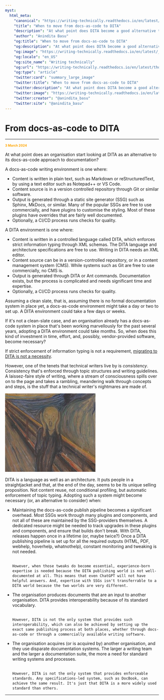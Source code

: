```yaml
---
myst:
  html_meta:
    "canonical": "https://writing-technically.readthedocs.io/en/latest/thoughts-dita-tipping-point.html"
    "title": "When to move from docs-as-code to DITA"
    "description": "At what point does DITA become a good alternative to docs-as-code?"
    "author": "Anindita Basu"
    "og:title": "When to move from docs-as-code to DITA"
    "og:description": "At what point does DITA become a good alternative to docs-as-code?"
    "og:image": "https://writing-technically.readthedocs.io/en/latest/_static/wordcloud.jpg"    
    "og:locale": "en_US"
    "og:site_name": "Writing technically"
    "og:url": "https://writing-technically.readthedocs.io/en/latest/thoughts-dita-tipping-point.html"
    "og:type": "article"
    "twitter:card": "summary_large_image"
    "twitter:title": "When to move from docs-as-code to DITA"
    "twitter:description": "At what point does DITA become a good alternative to docs-as-code?"
    "twitter:image": "https://writing-technically.readthedocs.io/en/latest/_static/wordcloud.jpg"
    "twitter:creator": "@anindita_basu"
    "twitter:site": "@anindita_basu"
---
```


# From docs-as-code to DITA

<hr/>
<p style="font-weight:bold;font-size:75%;color:orange">3 March 2024</p>

At what point does an organisation start looking at DITA as an alternative to its docs-as-code approach to documentation?

A docs-as-code writing environment is one where:
-  Content is written in plain text, such as Markdown or reStructuredText, by using a text editor such as Notepad++ or VS Code.
-  Content source is in a version controlled repository through Git or similar software.
-  Output is generated through a static site generator (SSG) such as Sphinx, MkDocs, or similar. Many of the popular SSGs are free to use commercially, and have plugins to customise the styling.  Most of these plugins have  overrides that are fairly well documented.
-  Optionally, a CI/CD process runs checks for quality.

A DITA environment is one where:
-  Content is written in a controlled language called DITA, which enforces strict information typing through XML schemas. The DITA language and architecture specifications are free to use. Writing in DITA needs an XML editor.
-  Content source can be in a version-controlled repository, or in a content management system (CMS). While systems such as Git are free to use commercially, no CMS is.
-  Output is generated through DITA or Ant commands. Documentation exists, but the process is complicated and needs significant time and expertise.
-  Optionally, a CI/CD process runs checks for quality.

Assuming a clean slate, that is, assuming there is no formal documentation system in place yet, a docs-as-code environment might take a day or two to set up. A DITA environment could take a few days or weeks.

If it's not a clean-slate case, and an organisation already has a docs-as-code system in place that's been working marvellously for the past several years, adopting a DITA environment could take months. So, when does this kind of investment in time, effort, and, possibly, vendor-provided software, become necessary?

If strict enforcement of information typing is not a requirement, [migrating to DITA is not a necessity](thoughts-dita-without-dita.md).

However, one of the tenets that technical writers live by is _consistency_. Consistency that's enforced through topic structures and writing guidelines.  A laissez-faire style of writing, where a stream of consciousness spills over on to the page and takes a rambling, meandering walk through concepts and steps, is the stuff that a technical writer's nightmares are made of. 

![The Scream by Edvard Munch at the National Gallery of Norway uploaded to https://commons.wikimedia.org/w/index.php?curid=69541493 by ColdCreation in public domain on 8 Jan 2019](images/the_scream.jpg)

DITA is a language as well as an architecture.  It puts people in a straightjacket and that, at the end of the day, seems to be its unique selling proposition. Not content reuse, not conditional profiling, but automatic enforcement of topic typing. Adopting such a system might become necessary (or, an alternative to consider) when:

-  Maintaining the docs-as-code publish pipeline becomes a significant overhead. Most SSGs work through many plugins and components, and not all of these are maintained by the SSG-providers themselves. A dedicated resource might be needed to track upgrades in these plugins and components, and ensure that builds don't break. With DITA, releases happen once in a lifetime (or, maybe twice?) Once a DITA publishing pipeline is set up for all the required outputs (HTML, PDF, webhelp, hoverhelp, whatnothelp), constant monitoring and tweaking is not needed.
    ```{admonition} However, ...

   However, when those tweaks do become essential, experience-born expertise is needed because the DITA publishing world is not well-documented at all. This means that even ChatGPT will not have helpful answers. And, expertise with SSGs isn't transferrable to a DITA world because the two worlds are very different.
    ```
-  The organisation produces documents that are an input to another organisation. DITA provides interoperability because of its standard vocabulary.
    ```{admonition} However, ...

   However, DITA is not the only system that provides such interoperability, which can also be achieved by setting up the exact same publishing process at both places, whether through docs-as-code or through a commercially available writing software.
    ```
-  The organisation acquires (or is acquired by) another organisation, and they use disparate documentation systems. The larger a writing team and the larger a documentation suite, the more a need for standard writing systems and processes.
    ```{admonition} However, ...

   However, DITA is not the only system that provides enforceable standards. Any specifications-led system, such as DocBook, can achieve the same result. It's just that DITA is a more widely used standard than others.
    ```

<hr/>
